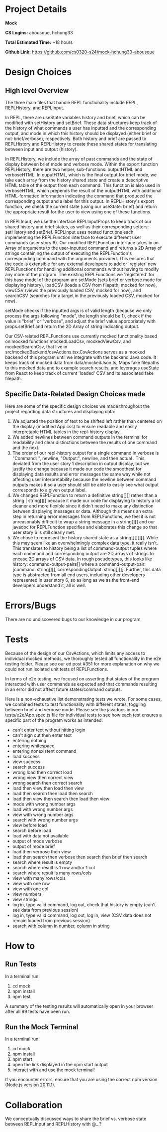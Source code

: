 # Project Details

**Mock**

**CS Logins:** abousque, hchung33

**Total Estimated Time:** ~18 hours

**Github Link:** https://github.com/cs0320-s24/mock-hchung33-abousque

# Design Choices

## High level Overview

The three main files that handle REPL functionality include REPL, REPLHistory, and REPLInput.

In REPL, there are useState variables history and brief, which can be modified with setHistory and setBrief. These data structures keep track of the history of what commands a user has inputted and the corresponding output, and mode in which this history should be displayed (either brief or not-brief/verbose), respectively. Both history and brief are passed to REPLHistory and REPLHistory to create these shared states for translating between input and output (history).

In REPLHistory, we include the array of past commands and the state of display between brief mode and verbose mode. Within the export function REPLHistory, there are two helper, sub-functions: outputHTML and verboseHTML. In ouputHTML, which is the final output for brief mode, we take each array from the history shared state and create a descriptive HTML table of the output from each command. This function is also used in verboseHTML, which prepends the result of the outputHTML with additional HTML-formatted information indicating the command that produced the corresponding output and a label for this output. In REPLHistory's export function, we check the current state (using our useState: brief) and return the appropriate result for the user to view using one of these functions.

In REPLInput, we use the interface REPLInputProps to keep track of our shared history and brief states, as well as their corresponding setters: setHistory and setBrief. REPLInput uses nested functions each implementing the REPLFunction interface to execute different user commands (user story 6). Our modified REPLFunction interface takes in an Array<string> of arguments to the user-inputted command and returns a 2D Array of strings containing the output of executing the REPLFunction's corresponding command with the arguments provided. This ensures that the code is extensible for any external developers to add or 'register' new REPLFunctions for handling additional commands without having to modify any more of the program. The existing REPLFunctions we 'registered' for this base model of the program are setMode (sets brief or verbose mode for displaying history), loadCSV (loads a CSV from filepath, mocked for now), viewCSV (views the previously loaded CSV, mocked for now), and searchCSV (searches for a target in the previously loaded CSV, mocked for now).

setMode checks if the inputted args is of valid length (because we only process the args following "mode", the length should be 1), check if the value is "brief" or "verbose", and adjust the brief value appropriately with props.setBrief and return the 2D Array of string indicating output.

<!--
wondering if this is unnecessary detail for our "high level design of this program" in this section of the README?

loadCSV checks if the user has appropriately inputted a csv file path after "load_file" command, and either return the output by calling mockedLoadCsv or an error message about the wrong formatting. Read below for further information on mockedLoadCsv, mockedViewCsv, and mockedSearchCsv.

viewCSV also checks if the formatting of the command is valid, and return the result from mockedViewCsv or an appropriate error message.

searchCSV also checks if the formatting of the command is valid, and return the result from mockedSearchCsv or an appropriate error message. -->

Our CSV-related REPLFunctions use currently mocked functionality based on mocked functions mockedLoadCsv, mockedViewCsv, and mockedSearchCsv, that live in src/mockedBackend/csvActions.tsx.CsvActions serves as a mocked backend of this program until we integrate with the backend Java code. It keeps track of mocked data from data/mockedJson.ts, Maps fake filepaths to this mocked data and to example search results, and leverages useState from React to keep track of current 'loaded' CSV and its associated fake filepath.

<!--
Wondering if this is also unnecessary detail?

mockedLoadCsv checks if the filepath is within the Map of mocked responses, and if it is, then it sets current CSV path and current CSV to the new filepath, and returns a success message. If the filepath is not mocked, it returns an error message "Invalid filepath." To also mock the behavior of a malformed CSV, we return an error message that the file is malformed if it is "malformed.csv".

mockedViewCsv checks if currentCSVPath and currentCSV is undefined, and if so, it returns an error message. Otherwise, it creates a table of the currentCSV and returns as output.

mockedSearchCSV checks if currentCSVPath and currentCSV is undefined, and if so, it returns an error message. Otherwise, it retrieves the mocked search result from the Map, and if there is any unforseen error (result being undefined), it returns an error message. Otherwise, it creates a table of the result and returns as output.

mockedJson file contains all of the mocked data 2D arrays. -->

## Specific Data-Related Design Choices made

Here are some of the specific design choices we made throughout the project regarding data structures and displaying data:

1. We adjusted the position of text to be shifted left rather than centered on the display (modified App.css) to ensure readable and easily interpretable HTML tables in the repl-history display.
2. We added newlines between command outputs in the terminal for readability and clear distinctions between the results of one command and the next.
3. The order of our repl-history output for a single command in verbose is "Command: <command>", newline, "Output:", newline, and then actual <output>. This deviated from the user story 1 description in output display, but we justify the change because it made our code the smoothest for displaying data results and error messages the same way while not affecting user interpretability because the newline between command outputs makes it so a user should still be able to easily see what output corresponds to a given output label.
4. We changed REPLFunction to return a definitive string[][] rather than a string | string[][] because it made our code for displaying to history a lot cleaner and more flexible since it didn't need to make any distinction between displaying messages or data. Although this means an extra step in returning error messages from REPLFunctions, we feel it is not unreasonably difficult to wrap a string message in a string[][] and our javadoc for REPLFunction specifies and elaborates this change so that user story 6 is still clearly met.
5. We chose to represent the history shared state as a string[][][][]. While this may seem like an overwhelmingly complex data type, it really isn't. This translates to history being a list of command-output tuples where each command and corresponding output are 2D arrays of strings to encase 2D arrays of CSV data. In rough pseudotypes, this looks like history: command-output-pairs[] where a command-output-pair: [command: string[][], correspondingOutput: string[][]]. Further, this data type is abstracted from all end users, including other developers represented in user story 6, so as long as we as the front-end developers understand it, all is well.

# Errors/Bugs

There are no undiscovered bugs to our knowledge in our program.

# Tests

Because of the design of our CsvActions, which limits any access to individual mocked methods, we thoroughly tested all functionality in the e2e testing folder. Please see our ed post #351 for more explanation on why we could not run isolated unit tests of REPLFunctions.

In terms of e2e testing, we focused on asserting that states of the program interacted with user commands as expected and that commands resulting in an error did not affect future states/command outputs.

Here is a non-exhaustive list demonstrating tests we wrote. For some cases, we combined tests to test functionality with different states, toggling between brief and verbose mode. Please see the javadocs in our tests/e2e/App.spec.ts file for individual tests to see how each test ensures a specific part of the program works as intended.

- can't enter text without hitting login
- can't sign out then enter text
- entering nothing
- entering whitespace
- entering nonexistent command
- load success
- view success
- search success
- wrong load then correct load
- wrong view then correct view
- wrong search then correct search
- load then view then load then view
- load then search then load then search
- load then view then search then load then view
- mode with wrong number args
- load with wrong number args
- view with wrong number args
- search with wrong number args
- view before load
- search before load
- load with data not available
- output of mode verbose
- output of mode brief
- load then verbose then view
- load then search then verbose then search then brief then search
- search where result is empty
- search where result is 1 row and/or 1 col
- search where result is many rows/cols
- view with many rows/cols
- view with one row
- view with one col
- view numbers
- view strings
- log in, type valid command, log out, check that history is empty (can't see data from previous session)
- log in, type valid command, log out, log in, view (CSV data does not remain loaded from previous session)
- search with column in number, column in string

# How to

## Run Tests

In a terminal run:

1. cd mock
2. npm install
3. npm test

A summary of the testing results will automatically open in your browser after all 99 tests have been run.

## Run the Mock Terminal

In a terminal run:

1. cd mock
2. npm install
3. npm start
4. open the link displayed in the npm start output
5. interact with and use the mock terminal!

If you encounter errors, ensure that you are using the correct npm version (Node.js version 20.11.1).

# Collaboration

We conceptually discussed ways to share the brief vs. verbose state between REPLInput and REPLHistory with @...?
